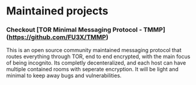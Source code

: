 # Maintained projects

### Checkout [TOR Minimal Messaging Protocol - TMMP] (https://github.com/FU3X/TMMP)

This is an open source community maintained messaging protocol that routes everything through TOR, end to end encrypted, with the main focus of being incognito. Its completly decenteralized, and each host can have multiple contained rooms with seperate encryption. It will be light and minimal to keep away bugs and vulnerabilities.
